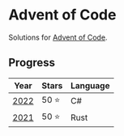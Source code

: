 # Advent of Code
Solutions for [Advent of Code](adventofcode.com/).

## Progress
| Year | Stars | Language |
|------|-------|----------|
| [2022](/2022) | 50 ⭐  | C#       |
| [2021](/2021) | 50 ⭐  | Rust     |